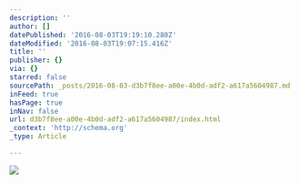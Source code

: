 ```yaml
---
description: ''
author: []
datePublished: '2016-08-03T19:19:10.280Z'
dateModified: '2016-08-03T19:07:15.416Z'
title: ''
publisher: {}
via: {}
starred: false
sourcePath: _posts/2016-08-03-d3b7f8ee-a00e-4b0d-adf2-a617a5604987.md
inFeed: true
hasPage: true
inNav: false
url: d3b7f8ee-a00e-4b0d-adf2-a617a5604987/index.html
_context: 'http://schema.org'
_type: Article

---
```

![](https://the-grid-user-content.s3-us-west-2.amazonaws.com/f3bf4109-fdcf-4354-9090-eee5d6a3a8ee.png)